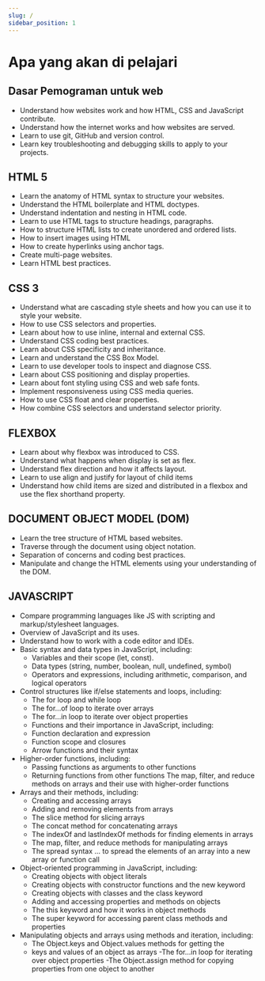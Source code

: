 ```yaml
---
slug: /
sidebar_position: 1
---
```


# Apa yang akan di pelajari

## Dasar Pemograman untuk web

- Understand how websites work and how HTML, CSS and
  JavaScript contribute.
- Understand how the internet works and how websites are
  served.
- Learn to use git, GitHub and version control.
- Learn key troubleshooting and debugging skills to apply to
  your projects.

## HTML 5

- Learn the anatomy of HTML syntax to structure your
  websites.
- Understand the HTML boilerplate and HTML doctypes.
- Understand indentation and nesting in HTML code.
- Learn to use HTML tags to structure headings, paragraphs.
- How to structure HTML lists to create unordered and ordered
  lists.
- How to insert images using HTML
- How to create hyperlinks using anchor tags.
- Create multi-page websites.
- Learn HTML best practices.

## CSS 3

- Understand what are cascading style sheets and how you can
  use it to style your website.
- How to use CSS selectors and properties.
- Learn about how to use inline, internal and external CSS.
- Understand CSS coding best practices.
- Learn about CSS specificity and inheritance.
- Learn and understand the CSS Box Model.
- Learn to use developer tools to inspect and diagnose CSS.
- Learn about CSS positioning and display properties.
- Learn about font styling using CSS and web safe fonts.
- Implement responsiveness using CSS media queries.
- How to use CSS float and clear properties.
- How combine CSS selectors and understand selector priority.

## FLEXBOX

- Learn about why flexbox was introduced to CSS.
- Understand what happens when display is set as flex.
- Understand flex direction and how it affects layout.
- Learn to use align and justify for layout of child items
- Understand how child items are sized and distributed in a
  flexbox and use the flex shorthand property.

## DOCUMENT OBJECT MODEL (DOM)

- Learn the tree structure of HTML based websites.
- Traverse through the document using object notation.
- Separation of concerns and coding best practices.
- Manipulate and change the HTML elements using your
  understanding of the DOM.

## JAVASCRIPT

- Compare programming languages like JS with scripting and
  markup/stylesheet languages.
- Overview of JavaScript and its uses.
- Understand how to work with a code editor and IDEs.
- Basic syntax and data types in JavaScript, including:
  - Variables and their scope (let, const).
  - Data types (string, number, boolean, null, undefined, symbol)
  - Operators and expressions, including arithmetic, comparison, and logical operators
- Control structures like if/else statements and loops,
  including:
  - The for loop and while loop
  - The for...of loop to iterate over arrays
  - The for...in loop to iterate over object properties
  - Functions and their importance in JavaScript, including:
  - Function declaration and expression
  - Function scope and closures
  - Arrow functions and their syntax
- Higher-order functions, including:
  - Passing functions as arguments to other functions
  - Returning functions from other functions The map, filter, and reduce methods on arrays and their use with higher-order functions
- Arrays and their methods, including:
  - Creating and accessing arrays
  - Adding and removing elements from arrays
  - The slice method for slicing arrays
  - The concat method for concatenating arrays
  - The indexOf and lastIndexOf methods for finding elements in
    arrays
  - The map, filter, and reduce methods for manipulating arrays
  - The spread syntax ... to spread the elements of an array into a new array or function call
- Object-oriented programming in JavaScript, including:
  - Creating objects with object literals
  - Creating objects with constructor functions and the new keyword
  - Creating objects with classes and the class keyword
  - Adding and accessing properties and methods on objects
  - The this keyword and how it works in object methods
  - The super keyword for accessing parent class methods and properties
- Manipulating objects and arrays using methods and iteration,
  including:
  - The Object.keys and Object.values methods for getting the
  - keys and values of an object as arrays
    -The for...in loop for iterating over object properties
    -The Object.assign method for copying properties from one object to another
